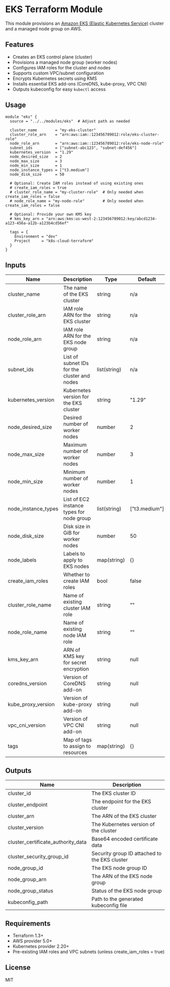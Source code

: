 # EKS Terraform Module

This module provisions an [Amazon EKS (Elastic Kubernetes Service)](https://aws.amazon.com/eks/) cluster and a managed node group on AWS.

## Features

- Creates an EKS control plane (cluster)
- Provisions a managed node group (worker nodes)
- Configures IAM roles for the cluster and nodes
- Supports custom VPC/subnet configuration
- Encrypts Kubernetes secrets using KMS
- Installs essential EKS add-ons (CoreDNS, kube-proxy, VPC CNI)
- Outputs kubeconfig for easy `kubectl` access

## Usage

```hcl
module "eks" {
  source = "../../modules/eks"  # Adjust path as needed

  cluster_name        = "my-eks-cluster"
  cluster_role_arn    = "arn:aws:iam::123456789012:role/eks-cluster-role"
  node_role_arn       = "arn:aws:iam::123456789012:role/eks-node-role"
  subnet_ids          = ["subnet-abc123", "subnet-def456"]
  kubernetes_version  = "1.29"
  node_desired_size   = 2
  node_max_size       = 3
  node_min_size       = 1
  node_instance_types = ["t3.medium"]
  node_disk_size      = 50
  
  # Optional: Create IAM roles instead of using existing ones
  # create_iam_roles = true
  # cluster_role_name = "my-cluster-role"  # Only needed when create_iam_roles = false
  # node_role_name = "my-node-role"        # Only needed when create_iam_roles = false
  
  # Optional: Provide your own KMS key
  # kms_key_arn = "arn:aws:kms:us-west-2:123456789012:key/abcd1234-a123-456a-a12b-a123b4cd56ef"
  
  tags = {
    Environment = "dev"
    Project     = "k8s-cloud-terraform"
  }
}
```

## Inputs

| Name                | Description                                   | Type           | Default     | Required |
|---------------------|-----------------------------------------------|----------------|-------------|----------|
| cluster_name        | The name of the EKS cluster                   | string         | n/a         | yes      |
| cluster_role_arn    | IAM role ARN for the EKS cluster              | string         | n/a         | yes      |
| node_role_arn       | IAM role ARN for the EKS node group           | string         | n/a         | yes      |
| subnet_ids          | List of subnet IDs for the cluster and nodes  | list(string)   | n/a         | yes      |
| kubernetes_version  | Kubernetes version for the EKS cluster        | string         | "1.29"      | no       |
| node_desired_size   | Desired number of worker nodes                | number         | 2           | no       |
| node_max_size       | Maximum number of worker nodes                | number         | 3           | no       |
| node_min_size       | Minimum number of worker nodes                | number         | 1           | no       |
| node_instance_types | List of EC2 instance types for node group     | list(string)   | ["t3.medium"]| no      |
| node_disk_size      | Disk size in GiB for worker nodes             | number         | 50          | no       |
| node_labels         | Labels to apply to EKS nodes                  | map(string)    | {}          | no       |
| create_iam_roles    | Whether to create IAM roles                   | bool           | false       | no       |
| cluster_role_name   | Name of existing cluster IAM role             | string         | ""          | no       |
| node_role_name      | Name of existing node IAM role                | string         | ""          | no       |
| kms_key_arn         | ARN of KMS key for secret encryption          | string         | null        | no       |
| coredns_version     | Version of CoreDNS add-on                     | string         | null        | no       |
| kube_proxy_version  | Version of kube-proxy add-on                  | string         | null        | no       |
| vpc_cni_version     | Version of VPC CNI add-on                     | string         | null        | no       |
| tags                | Map of tags to assign to resources            | map(string)    | {}          | no       |

## Outputs

| Name                           | Description                                        |
|--------------------------------|----------------------------------------------------|
| cluster_id                     | The EKS cluster ID                                 |
| cluster_endpoint               | The endpoint for the EKS cluster                   |
| cluster_arn                    | The ARN of the EKS cluster                         |
| cluster_version                | The Kubernetes version of the cluster              |
| cluster_certificate_authority_data | Base64 encoded certificate data                |
| cluster_security_group_id      | Security group ID attached to the EKS cluster      |
| node_group_id                  | The EKS node group ID                              |
| node_group_arn                 | The ARN of the EKS node group                      |
| node_group_status              | Status of the EKS node group                       |
| kubeconfig_path                | Path to the generated kubeconfig file              |

## Requirements

- Terraform 1.3+
- AWS provider 5.0+
- Kubernetes provider 2.20+
- Pre-existing IAM roles and VPC subnets (unless create_iam_roles = true)

## License

MIT